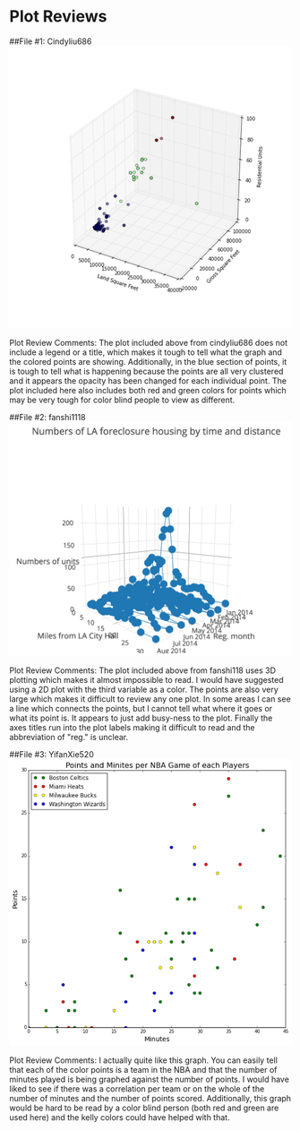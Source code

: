 # Plot Reviews

##File #1: Cindyliu686
![alt tag](https://github.com/daraperl/PUI2015_dperl/blob/master/HW8/Plots%20for%20Review/cindyliu686.png)

Plot Review Comments:
The plot included above from cindyliu686 does not include a legend or a title, which makes it tough to tell what the graph and the colored points are showing.  Additionally, in the blue section of points, it is tough to tell what is happening because the points are all very clustered and it appears the opacity has been changed for each individual point. The plot included here also includes both red and green colors for points which may be very tough for color blind people to view as different. 

##File #2: fanshi1118
![alt tag](https://github.com/daraperl/PUI2015_dperl/blob/master/HW8/Plots%20for%20Review/fanshi118.png)

Plot Review Comments:
The plot included above from fanshi118 uses 3D plotting which makes it almost impossible to read.  I would have suggested using a 2D plot with the third variable as a color. The points are also very large which makes it difficult to review any one plot.  In some areas I can see a line which connects the points, but I cannot tell what where it goes or what its point is.  It appears to just add busy-ness to the plot. Finally the axes titles run into the plot labels making it difficult to read and the abbreviation of "reg." is unclear.

##File #3: YifanXie520
![alt tag](https://github.com/daraperl/PUI2015_dperl/blob/master/HW8/Plots%20for%20Review/YifanXie520.png)

Plot Review Comments:
I actually quite like this graph.  You can easily tell that each of the color points is a team in the NBA and that the number of minutes played is being graphed against the number of points.  I would have liked to see if there was a correlation per team or on the whole of the number of minutes and the number of points scored.  Additionally, this graph would be hard to be read by a color blind person (both red and green are used here) and the kelly colors could have helped with that. 

